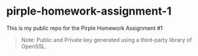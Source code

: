 # pirple-homework-assignment-1
This is my public repo for the Pirple Homework Assignment #1



> Note: Public and Private key generated using a third-party library of OpenSSL.
